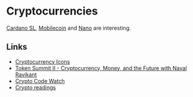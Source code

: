 # Cryptocurrencies

[Cardano SL](https://cardanodocs.com/introduction/), [Mobilecoin](https://www.mobilecoin.com) and [Nano](https://nano.org) are interesting.

## Links

- [Cryptocurrency Icons](https://github.com/cjdowner/cryptocurrency-icons)
- [Token Summit II - Cryptocurrency, Money, and the Future with Naval Ravikant](https://www.youtube.com/watch?v=few99D5WnRg)
- [Crypto Code Watch](https://cryptocodewatch.com/#stars)
- [Crypto readings](https://a16z.com/2018/02/10/crypto-readings-resources/)
